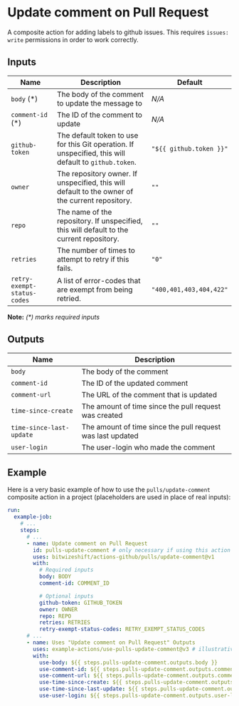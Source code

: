 # Update comment on Pull Request

<!-- These docs are generated by a tool -->

A composite action for adding labels to github issues.
This requires `issues: write` permissions in order to work correctly.

## Inputs

| Name | Description | Default |
|------|-------------|---------|
| `body` (*) | The body of the comment to update the message to | _N/A_ |
| `comment-id` (*) | The ID of the comment to update | _N/A_ |
| `github-token` | The default token to use for this Git operation. If unspecified, this will default to `github.token`.  | `"${{ github.token }}"` |
| `owner` | The repository owner. If unspecified, this will default to the owner of the current repository.  | `""` |
| `repo` | The name of the repository. If unspecified, this will default to the current repository.  | `""` |
| `retries` | The number of times to attempt to retry if this fails.  | `"0"` |
| `retry-exempt-status-codes` | A list of error-codes that are exempt from being retried.  | `"400,401,403,404,422"` |

**Note:** _(*) marks required inputs_

## Outputs

| Name | Description |
|------|-------------|
| `body` | The body of the comment |
| `comment-id` | The ID of the updated comment |
| `comment-url` | The URL of the comment that is updated |
| `time-since-create` | The amount of time since the pull request was created |
| `time-since-last-update` | The amount of time since the pull request was last updated |
| `user-login` | The user-login who made the comment |

## Example

Here is a very basic example of how to use the `pulls/update-comment` composite action
in a project (placeholders are used in place of real inputs):

```yaml
run:
  example-job:
    # ... 
    steps:
      # ... 
      - name: Update comment on Pull Request
        id: pulls-update-comment # only necessary if using this action's output(s)
        uses: bitwizeshift/actions-github/pulls/update-comment@v1
        with:
          # Required inputs
          body: BODY
          comment-id: COMMENT_ID

          # Optional inputs
          github-token: GITHUB_TOKEN
          owner: OWNER
          repo: REPO
          retries: RETRIES
          retry-exempt-status-codes: RETRY_EXEMPT_STATUS_CODES
      # ... 
      - name: Uses "Update comment on Pull Request" Outputs
        uses: example-actions/use-pulls-update-comment@v3 # illustrative
        with:
          use-body: ${{ steps.pulls-update-comment.outputs.body }}
          use-comment-id: ${{ steps.pulls-update-comment.outputs.comment-id }}
          use-comment-url: ${{ steps.pulls-update-comment.outputs.comment-url }}
          use-time-since-create: ${{ steps.pulls-update-comment.outputs.time-since-create }}
          use-time-since-last-update: ${{ steps.pulls-update-comment.outputs.time-since-last-update }}
          use-user-login: ${{ steps.pulls-update-comment.outputs.user-login }}
```
